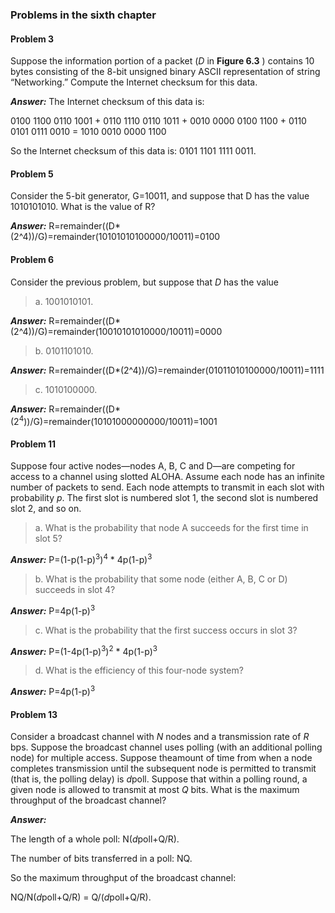 ### Problems in the sixth chapter

#### Problem 3

 Suppose the information portion of a packet (*D* in **Figure 6.3** ) contains 10 bytes consisting of the 8-bit unsigned binary ASCII representation of string “Networking.” Compute the Internet checksum for this data.

***Answer:*** The Internet checksum of this data is:

0100 1100 0110 1001 + 0110 1110 0110 1011 + 0010 0000 0100 1100               + 0110 0101 0111 0010 = 1010 0010 0000 1100

So the Internet checksum of this data is: 0101 1101 1111 0011.



#### Problem 5

Consider the 5-bit generator, G=10011, and suppose that D has the value 1010101010. What is the value of R?

***Answer:*** R=remainder((D*(2^4))/G)=remainder(10101010100000/10011)=0100



#### Problem 6

Consider the previous problem, but suppose that *D* has the value

> a. 1001010101.

***Answer:*** R=remainder((D*(2^4))/G)=remainder(10010101010000/10011)=0000

> b. 0101101010.

***Answer:*** R=remainder((D*(2^4))/G)=remainder(01011010100000/10011)=1111

> c. 1010100000.

***Answer:*** R=remainder((D*(2<sup>4</sup>))/G)=remainder(10101000000000/10011)=1001



#### Problem 11

Suppose four active nodes—nodes A, B, C and D—are competing for access to a channel using slotted ALOHA. Assume each node has an infinite number of packets to send. Each node attempts to transmit in each slot with probability *p*. The first slot is numbered slot 1, the second slot is numbered slot 2, and so on.

> a. What is the probability that node A succeeds for the first time in slot 5?

***Answer:*** P=(1-p(1-p)<sup>3</sup>)<sup>4</sup> * 4p(1-p)<sup>3</sup>

> b. What is the probability that some node (either A, B, C or D) succeeds in slot 4?

***Answer:*** P=4p(1-p)<sup>3</sup>

> c. What is the probability that the first success occurs in slot 3?

***Answer:*** P=(1-4p(1-p)<sup>3</sup>)<sup>2</sup> * 4p(1-p)<sup>3</sup>

> d. What is the efficiency of this four-node system?

***Answer:*** P=4p(1-p)<sup>3</sup>



#### Problem 13

Consider a broadcast channel with *N* nodes and a transmission rate of *R* bps. Suppose the broadcast channel uses polling (with an additional polling node) for multiple access. Suppose theamount of time from when a node completes transmission until the subsequent node is permitted to transmit (that is, the polling delay) is *d*poll. Suppose that within a polling round, a given node is allowed to transmit at most *Q* bits. What is the maximum throughput of the broadcast channel?

***Answer:*** 

The length of a whole poll: N(*d*poll+Q/R).

The number of bits transferred in a poll: NQ.

So the maximum throughput of the broadcast channel: 

NQ/N(*d*poll+Q/R) = Q/(*d*poll+Q/R).